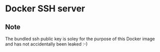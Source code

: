# Docker SSH server

## Note

The bundled ssh public key is soley for the purpose of this Docker image and has not accidentally
been leaked :-)
